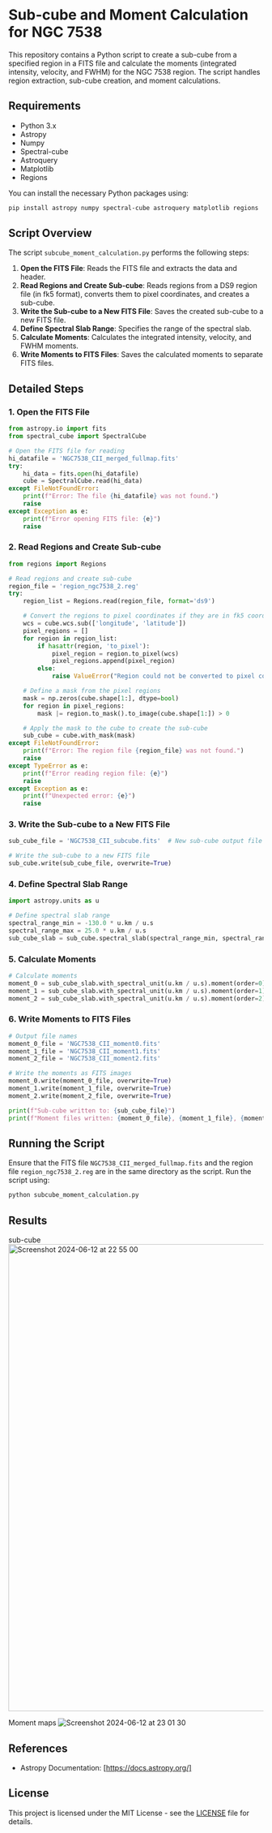 
# Sub-cube and Moment Calculation for NGC 7538

This repository contains a Python script to create a sub-cube from a specified region in a FITS file and calculate the moments (integrated intensity, velocity, and FWHM) for the NGC 7538 region. The script handles region extraction, sub-cube creation, and moment calculations.

## Requirements

- Python 3.x
- Astropy
- Numpy
- Spectral-cube
- Astroquery
- Matplotlib
- Regions

You can install the necessary Python packages using:

```sh
pip install astropy numpy spectral-cube astroquery matplotlib regions
```

## Script Overview

The script `subcube_moment_calculation.py` performs the following steps:

1. **Open the FITS File**: Reads the FITS file and extracts the data and header.
2. **Read Regions and Create Sub-cube**: Reads regions from a DS9 region file (in fk5 format), converts them to pixel coordinates, and creates a sub-cube.
3. **Write the Sub-cube to a New FITS File**: Saves the created sub-cube to a new FITS file.
4. **Define Spectral Slab Range**: Specifies the range of the spectral slab.
5. **Calculate Moments**: Calculates the integrated intensity, velocity, and FWHM moments.
6. **Write Moments to FITS Files**: Saves the calculated moments to separate FITS files.

## Detailed Steps

### 1. Open the FITS File

```python
from astropy.io import fits
from spectral_cube import SpectralCube

# Open the FITS file for reading
hi_datafile = 'NGC7538_CII_merged_fullmap.fits'
try:
    hi_data = fits.open(hi_datafile)
    cube = SpectralCube.read(hi_data)
except FileNotFoundError:
    print(f"Error: The file {hi_datafile} was not found.")
    raise
except Exception as e:
    print(f"Error opening FITS file: {e}")
    raise
```

### 2. Read Regions and Create Sub-cube

```python
from regions import Regions

# Read regions and create sub-cube
region_file = 'region_ngc7538_2.reg'
try:
    region_list = Regions.read(region_file, format='ds9')

    # Convert the regions to pixel coordinates if they are in fk5 coordinates
    wcs = cube.wcs.sub(['longitude', 'latitude'])
    pixel_regions = []
    for region in region_list:
        if hasattr(region, 'to_pixel'):
            pixel_region = region.to_pixel(wcs)
            pixel_regions.append(pixel_region)
        else:
            raise ValueError("Region could not be converted to pixel coordinates")

    # Define a mask from the pixel regions
    mask = np.zeros(cube.shape[1:], dtype=bool)
    for region in pixel_regions:
        mask |= region.to_mask().to_image(cube.shape[1:]) > 0

    # Apply the mask to the cube to create the sub-cube
    sub_cube = cube.with_mask(mask)
except FileNotFoundError:
    print(f"Error: The region file {region_file} was not found.")
    raise
except TypeError as e:
    print(f"Error reading region file: {e}")
    raise
except Exception as e:
    print(f"Unexpected error: {e}")
    raise
```

### 3. Write the Sub-cube to a New FITS File

```python
sub_cube_file = 'NGC7538_CII_subcube.fits'  # New sub-cube output file

# Write the sub-cube to a new FITS file
sub_cube.write(sub_cube_file, overwrite=True)
```

### 4. Define Spectral Slab Range

```python
import astropy.units as u

# Define spectral slab range
spectral_range_min = -130.0 * u.km / u.s
spectral_range_max = 25.0 * u.km / u.s
sub_cube_slab = sub_cube.spectral_slab(spectral_range_min, spectral_range_max)
```

### 5. Calculate Moments

```python
# Calculate moments
moment_0 = sub_cube_slab.with_spectral_unit(u.km / u.s).moment(order=0)  # Integrated intensity
moment_1 = sub_cube_slab.with_spectral_unit(u.km / u.s).moment(order=1)  # Velocity
moment_2 = sub_cube_slab.with_spectral_unit(u.km / u.s).moment(order=2)  # FWHM
```

### 6. Write Moments to FITS Files

```python
# Output file names
moment_0_file = 'NGC7538_CII_moment0.fits'
moment_1_file = 'NGC7538_CII_moment1.fits'
moment_2_file = 'NGC7538_CII_moment2.fits'

# Write the moments as FITS images
moment_0.write(moment_0_file, overwrite=True)
moment_1.write(moment_1_file, overwrite=True)
moment_2.write(moment_2_file, overwrite=True)

print(f"Sub-cube written to: {sub_cube_file}")
print(f"Moment files written: {moment_0_file}, {moment_1_file}, {moment_2_file}")
```

## Running the Script

Ensure that the FITS file `NGC7538_CII_merged_fullmap.fits` and the region file `region_ngc7538_2.reg` are in the same directory as the script. Run the script using:

```sh
python subcube_moment_calculation.py
```

## Results
sub-cube
<img width="921" alt="Screenshot 2024-06-12 at 22 55 00" src="https://github.com/umitkavak/Extract-sub-cube-using-ds9-region-file/assets/26542534/a49815a8-46be-4c7e-8373-c137f65c6878">

Moment maps
![Screenshot 2024-06-12 at 23 01 30](https://github.com/umitkavak/Extract-sub-cube-using-ds9-region-file/assets/26542534/f355695c-3a02-4c73-b35e-4534b6f85e47)

## References

- Astropy Documentation: [https://docs.astropy.org/]

## License

This project is licensed under the MIT License - see the [LICENSE](LICENSE) file for details.
